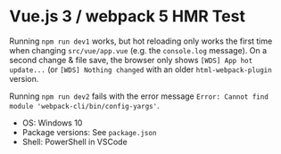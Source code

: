 # Vue.js 3 / webpack 5 HMR Test

Running `npm run dev1` works, but hot reloading only works the first time when changing `src/vue/app.vue` (e.g. the `console.log` message).
On a second change & file save, the browser only shows `[WDS] App hot update...` (or `[WDS] Nothing changed` with an older `html-webpack-plugin` version.

Running `npm run dev2` fails with the error message `Error: Cannot find module 'webpack-cli/bin/config-yargs'`.


- OS: Windows 10
- Package versions: See `package.json`
- Shell: PowerShell in VSCode

